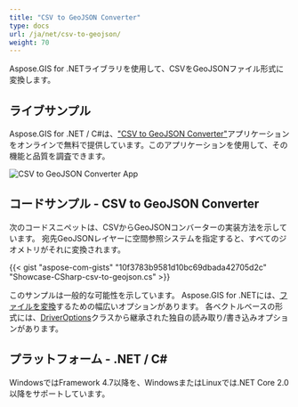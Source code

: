 ```yaml
---
title: "CSV to GeoJSON Converter"
type: docs
url: /ja/net/csv-to-geojson/
weight: 70
---
```


Aspose.GIS for .NETライブラリを使用して、CSVをGeoJSONファイル形式に変換します。

## **ライブサンプル**

Aspose.GIS for .NET / C#は、["CSV to GeoJSON Converter"](https://products.aspose.app/gis/conversion/csv-to-geojson)アプリケーションをオンラインで無料で提供しています。このアプリケーションを使用して、その機能と品質を調査できます。

![CSV to GeoJSON Converter App](conversion.png)

## **コードサンプル - CSV to GeoJSON Converter**

次のコードスニペットは、CSVからGeoJSONコンバーターの実装方法を示しています。 宛先GeoJSONレイヤーに空間参照システムを指定すると、すべてのジオメトリがそれに変換されます。

{{< gist "aspose-com-gists" "10f3783b9581d10bc69dbada42705d2c" "Showcase-CSharp-csv-to-geojson.cs" >}}

このサンプルは一般的な可能性を示しています。 Aspose.GIS for .NETには、[ファイルを変換](https://docs.aspose.com/gis/net/vector-layers/)するための幅広いオプションがあります。 各ベクトルベースの形式には、[DriverOptions](https://reference.aspose.com/gis/net/aspose.gis/driveroptions)クラスから継承された独自の読み取り/書き込みオプションがあります。

## **プラットフォーム - .NET / C#**

WindowsではFramework 4.7以降を、WindowsまたはLinuxでは.NET Core 2.0以降をサポートしています。
